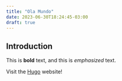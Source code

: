 ```yaml
---
title: "Ola Mundo"
date: 2023-06-30T18:24:45-03:00
draft: true
---
```

## Introduction

This is **bold** text, and this is *emphasized* text.

Visit the [Hugo](https://gohugo.io) website!
